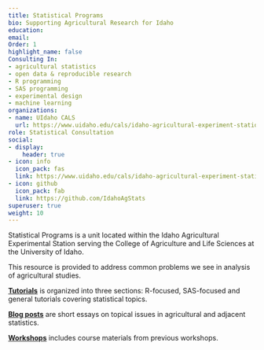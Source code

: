 ```yaml
---
title: Statistical Programs
bio: Supporting Agricultural Research for Idaho
education:
email:
Order: 1
highlight_name: false
Consulting In:
- agricultural statistics
- open data & reproducible research
- R programming
- SAS programming
- experimental design
- machine learning
organizations:
- name: UIdaho CALS
  url: https://www.uidaho.edu/cals/idaho-agricultural-experiment-station/statistical-programs
role: Statistical Consultation
social:
- display:
    header: true
- icon: info
  icon_pack: fas
  link: https://www.uidaho.edu/cals/idaho-agricultural-experiment-station/statistical-programs
- icon: github
  icon_pack: fab
  link: https://github.com/IdahoAgStats
superuser: true
weight: 10
---
```


Statistical Programs is a unit located within the Idaho Agricultural Experimental Station serving the College of Agriculture and Life Sciences at the University of Idaho.

This resource is provided to address common problems we see in analysis of agricultural studies.

**[Tutorials](../../tutorials)** is organized into three sections: R-focused, SAS-focused and general tutorials covering statistical topics. 

**[Blog posts](../../posts)** are short essays on topical issues in agricultural and adjacent statistics. 

**[Workshops](../../workshops)** includes course materials from previous workshops.  


